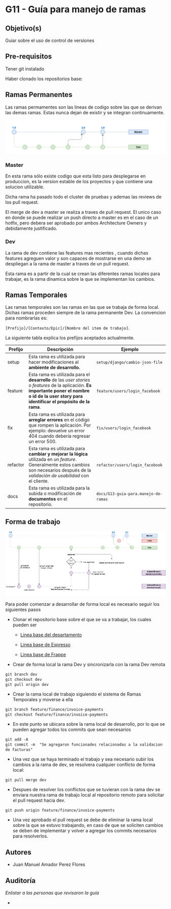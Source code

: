 # G11 - Guía para manejo de ramas

## Objetivo(s)

Guiar sobre el uso de control de versiones 

## Pre-requisitos

Tener git instalado

Haber clonado los repositorios base:
## Ramas Permanentes

Las ramas permamentes son las lineas de codigo sobre las que se derivan las demas ramas. Estas nunca dejan de existir y se integran continuamente.

![gitflow](../../static/img/guias/G13/ramasMainGit.png)

### Master

En esta rama sólo existe codigo que esta listo para desplegarse en produccion, es la version estable de los proyectos y que contiene una solucion utilizable. 

Dicha rama ha pasado todo el cluster de pruebas y ademas las reviews de los pull request. 

El merge de dev a master se realiza a traves de pull request. El unico caso en donde se puede realizar un push directo a master es en el caso de un hotfix, pero debera ser aprobado por ambos Architecture Owners y debidamente justificado.


### Dev

La rama de dev contiene las features mas recientes , cuando dichas features agreguen valor y son capaces de mostrarse en una demo se despliegan a la rama de master a traves de un pull request.

Esta rama es a partir de la cual se crean las diferentes ramas locales para trabajar, es la rama dinamica sobre la que se implementan los cambios.
## Ramas Temporales

Las ramas temporales son las ramas en las que se trabaja de forma local. Dichas ramas proceden siempre de la rama permanente Dev. La convencion para nombrarlas es: 

`[Prefijo]/[Contexto/Epic]/[Nombre del item de trabajo]`.

La siguiente tabla explica los prefijos aceptados actualmente.


| Prefijo | Descripción | Ejemplo |
| ------- | ----------- | ------- |
| setup   | Esta rama es utilizada para hacer modificaciones al **ambiente de desarrollo.**| `setup/django/cambio-json-file` |
| feature | Esta rama es utilizada para el **desarrollo** de las _user stories_ o _features_ de la aplicación. **Es importante poner el nombre o id de la user story para identificar el propósito de la rama**. | `feature/users/login_facebook` |
| fix     | Esta rama es utilizada para **arreglar errores** en el código que rompen la aplicación. Por ejemplo:  devuelve un error 404 cuando debería regresar un error 500. | `fix/users/login_facebook` |
| refactor    | Esta rama es utilizada para **cambiar y mejorar la lógica** utilizada en un _feature_. Generalmente estos cambios son necesarios después de la _validación de usabilidad_ con el cliente. | `refactor/users/login_facebook`
| docs    | Esta rama es utilizada para la subida o modificación de **documentos** en el repositorio. | `docs/G13-guia-para.manejo-de-ramas`

## Forma de trabajo

![gitflow](../../static/img/guias/G13/gitflow.png)

Para poder comenzar a desarrollar de forma local es necesario seguir los siguientes pasos

- Clonar el repositorio base sobre el que se va a trabajar, los cuales pueden ser

    - <p><a href="https://github.com/Taro-IT/docs"> Linea base del departamento</a></p>

    - <p><a href="https://github.com/Taro-IT/Espresso"> Linea base de Espresso</a></p>

    - <p><a href="https://github.com/Taro-IT/frappe"> Linea base de Frappe</a></p>

- Crear de forma local la rama Dev y sincronizarla con la rama Dev remota
<pre><code>git branch dev  
git checkout dev
git pull origin dev</code></pre>

- Crear la rama local de trabajo siguiendo el sistema de Ramas Temporales y moverse a ella

<pre><code>git branch feature/finance/invoice-payments  
git checkout feature/finance/invoice-payments 
</code></pre>

- En este punto se ubicara sobre la rama local de desarrollo, por lo que se pueden agregar todos los commits que sean necesarios

<pre><code>git add -A  
git commit -m  "Se agregaron funcionades relacionadas a la validacion de facturas" 
</code></pre>

- Una vez que se haya terminado el trabajo y sea necesario subir los cambios a la rama de dev, se resolvera cualquier conflicto de forma local: 

<pre><code>git pull merge dev 
</code></pre>

- Despues de resolver los conflictos que se tuvieran con la rama dev se enviara nuestra rama de trabajo local al repositorio remoto para solicitar el pull request hacia dev. 
    
<pre><code>git push origin feature/finance/invoice-payments 
</code></pre>    

- Una vez aprobado el pull request se debe de eliminar la rama local sobre la que se estuvo trabajando, en caso de que se soliciten cambios se deben de implementar y volver a agregar los commits necesarios para resolverlos.
## Autores



- Juan Manuel Amador Perez Flores

## Auditoría

_Enlistar a las personas que revisaron la guía_

- 


